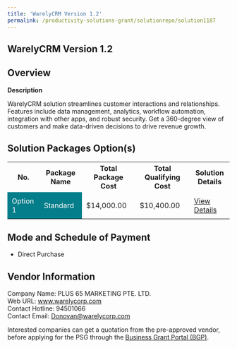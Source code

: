 ```yaml
---
title: 'WarelyCRM Version 1.2'
permalink: /productivity-solutions-grant/solutionrepo/solution1187
---
```


## WarelyCRM Version 1.2

## Overview

**Description**

WarelyCRM solution streamlines customer interactions and relationships. Features include data management, analytics, workflow automation, integration with other apps, and robust security. Get a 360-degree view of customers and make data-driven decisions to drive revenue growth.

## Solution Packages Option(s)

<table>
<tr>
<th><b>No.</b></th>
<th><b>Package Name</b></th>
<th><b>Total Package Cost</b></th>
<th><b>Total Qualifying Cost</b></th>
<th><b>Solution Details</b></th>
</tr>
<tr>
<td style='padding: 10px; background-color: #037E8A; color: #FFFFFF;'>Option 1</td>
<td style='padding: 10px; background-color: #037E8A; color: #FFFFFF;'>Standard</td>
<td style='padding: 10px;'>$14,000.00</td>
<td style='padding: 10px;'>$10,400.00</td>
<td style='padding: 10px;'><a href='/images/psg/PLUS_65_Marketing_WarelyCRM_Desensitised_Annex3_Part1.pdf' target='_blank'>View Details</a></td>
</tr>
</table>

## Mode and Schedule of Payment

 - Direct Purchase

## Vendor Information

 Company Name: PLUS 65 MARKETING PTE. LTD.<br>Web URL: www.warelycorp.com <br>Contact Hotline: 94501066 <br>Contact Email: Donovan@warelycorp.com <br>

Interested companies can get a quotation from the pre-approved vendor, before applying for the PSG through the <a href='https://www.businessgrants.gov.sg/' target='_blank' rel='noopener'>Business Grant Portal (BGP)</a>.

<script src="/jquery/resize-tables.js"></script>
